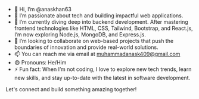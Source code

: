 - 👋 Hi, I’m @anaskhan63
- 👀 I’m passionate about tech and building impactful web applications.
- 🌱 I’m currently diving deep into backend development. After mastering frontend technologies like HTML, CSS, Tailwind, Bootstrap, and React.js, I’m now exploring Node.js, MongoDB, and Express.js.
- 💞️ I’m looking to collaborate on web-based projects that push the boundaries of innovation and provide real-world solutions.
- 📫 You can reach me via email at muhammadanask409@gmail.com
- 😄 Pronouns: He/Him
- ⚡ Fun fact: When I’m not coding, I love to explore new tech trends, learn new skills, and stay up-to-date with the latest in software development.

Let's connect and build something amazing together!
